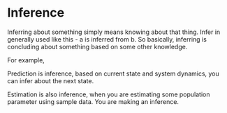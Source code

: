 # Inference

Inferring about something simply means knowing about that thing. Infer in generally used like this - a is inferred from b. So basically, inferring is concluding about something based on some other knowledge. 

For example, 

Prediction is inference, based on current state and system dynamics, you can infer about the next state.

Estimation is also inference, when you are estimating some population parameter using sample data. You are making an inference. 


